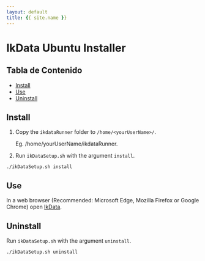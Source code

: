 ```yaml
---
layout: default
title: {{ site.name }}
---
```

<!-- markdownlint-disable headings -->
<!-- markdownlint-disable no-inline-html -->

# IkData Ubuntu Installer <!-- omit in toc -->

<div class="toc" markdown="1">

## Tabla de Contenido<!-- omit in toc -->

- [Install](#install)
- [Use](#use)
- [Uninstall](#uninstall)

</div>

## Install

1. Copy the `ikdataRunner` folder to `/home/<yourUserName>/`.

    Eg. /home/yourUserName/ikdataRunner.

2. Run `ikDataSetup.sh` with the argument `install`.

````shell
./ikDataSetup.sh install
````

## Use

In a web browser (Recommended: Microsoft Edge, Mozilla Firefox or Google Chrome) open [IkData](http://localhost:8023).

## Uninstall

Run `ikDataSetup.sh` with the argument `uninstall`.

````shell
./ikDataSetup.sh uninstall
````
